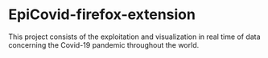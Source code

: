 # EpiCovid-firefox-extension
This project consists of the exploitation and visualization in real time of data concerning the Covid-19 pandemic throughout the world. 
